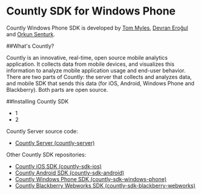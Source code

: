 Countly SDK for Windows Phone
=============================

Countly Windows Phone SDK is developed by [Tom Myles](mailto:tom.m935@gmail.com), [Devran Eroğul](mailto:devran@gmail.com)
and [Orkun Senturk](mailto:orkun.senturk@8bitiz.com).

##What's Countly?

Countly is an innovative, real-time, open source mobile analytics application. 
It collects data from mobile devices, and visualizes this information to analyze 
mobile application usage and end-user behavior. There are two parts of Countly: 
the server that collects and analyzes data, and mobile SDK that sends this data 
(for iOS, Android, Windows Phone and Blackberry). Both parts are open source.

##Installing Countly SDK

* 1
* 2


Countly Server source code:

- [Countly Server (countly-server)](https://github.com/Countly/countly-server)

Other Countly SDK repositories:

- [Countly iOS SDK (countly-sdk-ios)](https://github.com/Countly/countly-sdk-ios)
- [Countly Android SDK (countly-sdk-android)](https://github.com/Countly/countly-sdk-android)
- [Countly Windows Phone SDK (countly-sdk-windows-phone)](https://github.com/Countly/countly-sdk-windows-phone)
- [Countly Blackberry Webworks SDK (countly-sdk-blackberry-webworks)](https://github.com/Countly/countly-sdk-blackberry-webworks)

